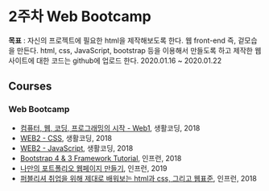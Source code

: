 2주차 Web Bootcamp
=========================

**목표** : 자신의 프로젝트에 필요한 html을 제작해보도록 한다. 웹 front-end 즉, 겉모습을 만든다. html, css, JavaScript, bootstrap 등을 이용해서 만들도록 하고 제작한 웹사이트에 대한 코드는 github에 업로드 한다. 2020.01.16 ~ 2020.01.22

Courses
-------

### Web Bootcamp
- [컴퓨터, 웹, 코딩, 프로그래밍의 시작 - Web1](https://www.inflearn.com/course/%EC%BB%B4%ED%93%A8%ED%84%B0-%EC%9B%B9-%EC%BD%94%EB%94%A9-%ED%94%84%EB%A1%9C%EA%B7%B8%EB%9E%98%EB%B0%8D-%EC%8B%9C%EC%9E%91-web-1), 생활코딩, 2018
- [WEB2 - CSS](https://www.inflearn.com/course/%EC%83%9D%ED%99%9C%EC%BD%94%EB%94%A9%EC%9D%98-web2%EC%8B%9C%EB%A6%AC%EC%A6%88), 생활코딩, 2018
- [WEB2 - JavaScript](https://www.inflearn.com/course/web2-javascript), 생활코딩, 2018
- [Bootstrap 4 & 3 Framework Tutorial](https://www.inflearn.com/course/bootstrap-2#), 인프런, 2018
- [나만의 포트폴리오 웹페이지 만들기](https://www.inflearn.com/course/%ED%8F%AC%ED%8A%B8%ED%8F%B4%EB%A6%AC%EC%98%A4#), 인프런, 2019
- [퍼블리셔 취업을 위해 제대로 배워보는 html과 css, 그리고 웹표준](https://www.inflearn.com/course/html-css-webazit), 인프런, 2018

